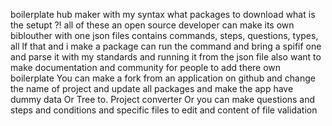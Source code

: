  boilerplate hub
 maker with my syntax what packages to download what is the setupt ?! all of these an open source developer can make its own biblouther with one json files contains commands, steps, questions, types, all lf that and i make a package can run the command and bring a spifif one and parse it with my standards and running it from the json file also want to make documentation and community for people to add there own boilerplate You can make a fork from an application on github and change the name of project and update all packages and make the app have dummy data Or Tree to. Project converter Or you can make questions and steps and conditions and specific files to edit and content of file validation